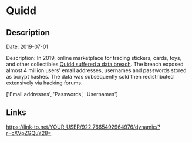 # Quidd

## Description

Date: 2019-07-01

Description:
In 2019, online marketplace for trading stickers, cards, toys, and other collectibles <a href="https://www.zdnet.com/article/account-details-for-4-million-quidd-users-shared-on-hacking-forum/" target="_blank" rel="noopener">Quidd suffered a data breach</a>. The breach exposed almost 4 million users' email addresses, usernames and passwords stored as bcrypt hashes. The data was subsequently sold then redistributed extensively via hacking forums.


['Email addresses', 'Passwords', 'Usernames']

## Links

https://link-to.net/YOUR_USER/922.7665492964976/dynamic/?r=cXVpZGQuY28=